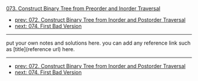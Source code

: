 [073. Construct Binary Tree from Preorder and Inorder Traversal](http://www.lintcode.com/problem/construct-binary-tree-from-preorder-and-inorder-traversal)

- [prev: 072. Construct Binary Tree from Inorder and Postorder Traversal](072-construct-binary-tree-from-inorder-and-postorder-traversal.md)
- [next: 074. First Bad Version](074-first-bad-version.md)

---

put your own notes and solutions here.
you can add any reference link such as [title](reference url) here.

---

- [prev: 072. Construct Binary Tree from Inorder and Postorder Traversal](072-construct-binary-tree-from-inorder-and-postorder-traversal.md)
- [next: 074. First Bad Version](074-first-bad-version.md)
